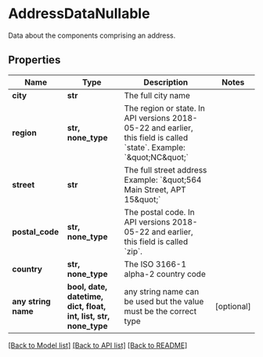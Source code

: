 # AddressDataNullable

Data about the components comprising an address.

## Properties
Name | Type | Description | Notes
------------ | ------------- | ------------- | -------------
**city** | **str** | The full city name | 
**region** | **str, none_type** | The region or state. In API versions 2018-05-22 and earlier, this field is called &#x60;state&#x60;. Example: &#x60;\&quot;NC\&quot;&#x60; | 
**street** | **str** | The full street address Example: &#x60;\&quot;564 Main Street, APT 15\&quot;&#x60; | 
**postal_code** | **str, none_type** | The postal code. In API versions 2018-05-22 and earlier, this field is called &#x60;zip&#x60;. | 
**country** | **str, none_type** | The ISO 3166-1 alpha-2 country code | 
**any string name** | **bool, date, datetime, dict, float, int, list, str, none_type** | any string name can be used but the value must be the correct type | [optional]

[[Back to Model list]](../README.md#documentation-for-models) [[Back to API list]](../README.md#documentation-for-api-endpoints) [[Back to README]](../README.md)


